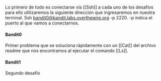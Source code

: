 Lo primero de todo es conectarse vía [[Ssh]] a cada uno de los desafíos para ello utilizaremos la siguiente dirección que ingresaremos en nuestra terminal.
Ssh bandit0@bandit.labs.overthewire.org -p 2220.
-p indica el puerto al que vamos a conectarnos.

#### Bandit0
Primer problema que se soluciona rápidamente con un [[Cat]] del archivo readme que nos encontramos al ejecutar el comando [[Ls]].

#### Bandit1
Segundo desafío